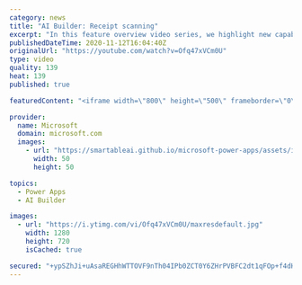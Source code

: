 ```yaml
---
category: news
title: "AI Builder: Receipt scanning"
excerpt: "In this feature overview video series, we highlight new capabilities included in the latest update to AI Builder.  Receipt scanning is a new AI Builder feature that processes receipts to identify and extract information. The AI model identifies receipt data, merchant information, total price, and taxes"
publishedDateTime: 2020-11-12T16:04:40Z
originalUrl: "https://youtube.com/watch?v=Ofq47xVCm0U"
type: video
quality: 139
heat: 139
published: true

featuredContent: "<iframe width=\"800\" height=\"500\" frameborder=\"0\" src=\"https://www.youtube.com/embed/Ofq47xVCm0U\" allow=\"accelerometer; autoplay; encrypted-media; gyroscope; picture-in-picture\" allowfullscreen></iframe>"

provider:
  name: Microsoft
  domain: microsoft.com
  images:
    - url: "https://smartableai.github.io/microsoft-power-apps/assets/images/organizations/microsoft.com-50x50.jpg"
      width: 50
      height: 50

topics:
  - Power Apps
  - AI Builder

images:
  - url: "https://i.ytimg.com/vi/Ofq47xVCm0U/maxresdefault.jpg"
    width: 1280
    height: 720
    isCached: true

secured: "+ypSZhJi+uAsaREGHhWTTOVF9nTh04IPb0ZCT0Y6ZHrPVBFC2dt1qFOp+f4dHAsb2Cm0IeGi7ZU0k7kZQRv+/6NLmii44LvHM8rryczW9RqleYMOZ1Cwcyt3SXwZGCaMurvkuxnO1EKGlEDlXf6XX36VhLhq4InIzOd/YYzmrFQoiErubHYOuCYl3BH3XyD5jN73530zxnIvrUDanBtcgRFl6ohIsfz/1bOs5xQpPzVvHgnOM10N9UsP+WVR9QQzJM1qbmIqtyFUfiMJSsJ6fdB6elWWuTRnNH+Iuf8g2HwPIBQdoaSZ5Xeq74yaatljsFI+0ZxGBqaXFKym3CycM928vAPFS6KFOTjU398bRiGBoH0s0IQLFl2ssKSy0lMpOhLqAErP8ZHDBRDf1qs0Qv9vTwIJDIT19Id8C/RszQw2Ey4W1eTDag4qtOJoWWT3;bDrPz5dc2OTi8cEr7+oxDA=="
---
```


